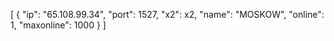 [
    {
      "ip": "65.108.99.34",
      "port": 1527,
      "x2": x2,
      "name": "MOSKOW",
      "online": 1,
      "maxonline": 1000
    }
 ]
